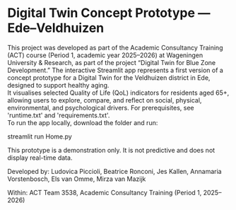 # Digital Twin Concept Prototype — Ede–Veldhuizen
This project was developed as part of the Academic Consultancy Training (ACT) course (Period 1, academic year 2025–2026) 
at Wageningen University & Research, as part of the project “Digital Twin for Blue Zone Development.”
The interactive Streamlit app represents a first version of a concept prototype for a Digital Twin for the 
Veldhuizen district in Ede, designed to support healthy aging.  
It visualises selected Quality of Life (QoL) indicators for residents aged 65+, allowing users to explore, 
compare, and reflect on social, physical, environmental, and psychological drivers.
For prerequisites, see 'runtime.txt' and 'requirements.txt'.  
To run the app locally, download the folder and run:

streamlit run Home.py

This prototype is a demonstration only.
It is not predictive and does not display real-time data.

Developed by: Ludovica Piccioli, Beatrice Ronconi, Jes Kallen, Annamaria Vorstenbosch, Els van Omme, Mirza van Mazijk

Within: ACT Team 3538, Academic Consultancy Training (Period 1, 2025–2026)
